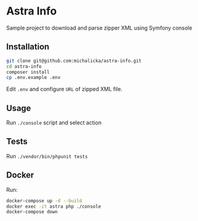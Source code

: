 # Astra Info

Sample project to download and parse zipper XML using Symfony console

## Installation

```sh
git clone git@github.com:michalicka/astra-info.git
cd astra-info
composer install
cp .env.example .env
```

Edit `.env` and configure `URL` of zipped XML file.

## Usage

Run `./console` script and select action

## Tests

Run `./vendor/bin/phpunit tests`

## Docker

Run:
```sh
docker-compose up -d --build
docker exec -it astra php ./console
docker-compose down
```

